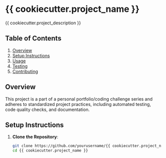 # {{ cookiecutter.project_name }}

{{ cookiecutter.project_description }}

## Table of Contents

1. [Overview](#overview)
2. [Setup Instructions](#setup-instructions)
3. [Usage](#usage)
4. [Testing](#testing)
5. [Contributing](#contributing)

## Overview

This project is a part of a personal portfolio/coding challenge series and adheres to standardized project practices, including automated testing, code quality checks, and documentation.

## Setup Instructions

1. **Clone the Repository**:
   ```bash
   git clone https://github.com/yourusername/{{ cookiecutter.project_name }}.git
   cd {{ cookiecutter.project_name }}
